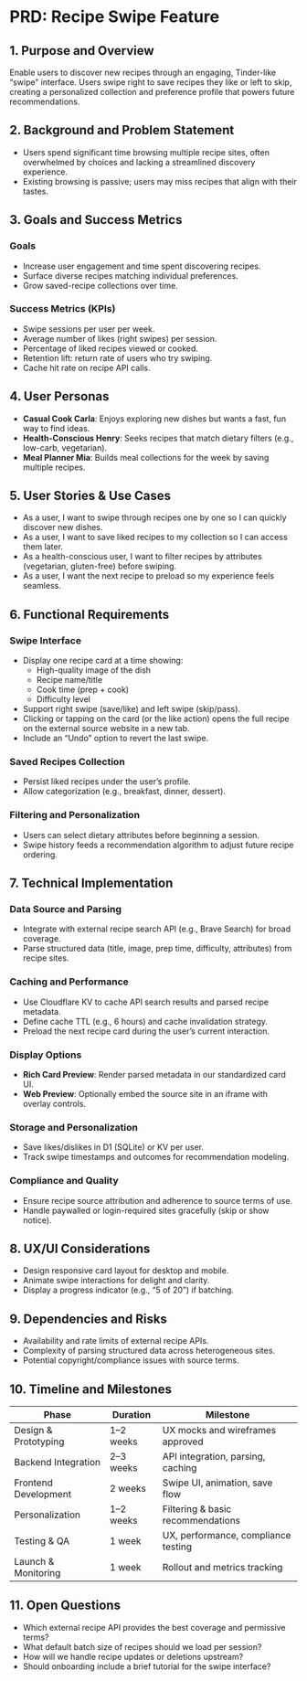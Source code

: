  # PRD: Recipe Swipe Feature

 ## 1. Purpose and Overview
 Enable users to discover new recipes through an engaging, Tinder-like “swipe” interface. Users swipe right to save recipes they like or left to skip, creating a personalized collection and preference profile that powers future recommendations.

 ## 2. Background and Problem Statement
 - Users spend significant time browsing multiple recipe sites, often overwhelmed by choices and lacking a streamlined discovery experience.
 - Existing browsing is passive; users may miss recipes that align with their tastes.

 ## 3. Goals and Success Metrics
 ### Goals
 - Increase user engagement and time spent discovering recipes.
 - Surface diverse recipes matching individual preferences.
 - Grow saved-recipe collections over time.

 ### Success Metrics (KPIs)
 - Swipe sessions per user per week.
 - Average number of likes (right swipes) per session.
 - Percentage of liked recipes viewed or cooked.
 - Retention lift: return rate of users who try swiping.
 - Cache hit rate on recipe API calls.

 ## 4. User Personas
 - **Casual Cook Carla**: Enjoys exploring new dishes but wants a fast, fun way to find ideas.
 - **Health-Conscious Henry**: Seeks recipes that match dietary filters (e.g., low-carb, vegetarian).
 - **Meal Planner Mia**: Builds meal collections for the week by saving multiple recipes.

 ## 5. User Stories & Use Cases
 - As a user, I want to swipe through recipes one by one so I can quickly discover new dishes.
 - As a user, I want to save liked recipes to my collection so I can access them later.
 - As a health-conscious user, I want to filter recipes by attributes (vegetarian, gluten-free) before swiping.
 - As a user, I want the next recipe to preload so my experience feels seamless.

 ## 6. Functional Requirements
### Swipe Interface
- Display one recipe card at a time showing:
  - High-quality image of the dish
  - Recipe name/title
  - Cook time (prep + cook)
  - Difficulty level
- Support right swipe (save/like) and left swipe (skip/pass).
- Clicking or tapping on the card (or the like action) opens the full recipe on the external source website in a new tab.
- Include an “Undo” option to revert the last swipe.

 ### Saved Recipes Collection
 - Persist liked recipes under the user’s profile.
 - Allow categorization (e.g., breakfast, dinner, dessert).

 ### Filtering and Personalization
 - Users can select dietary attributes before beginning a session.
 - Swipe history feeds a recommendation algorithm to adjust future recipe ordering.

 ## 7. Technical Implementation
 ### Data Source and Parsing
 - Integrate with external recipe search API (e.g., Brave Search) for broad coverage.
 - Parse structured data (title, image, prep time, difficulty, attributes) from recipe sites.

 ### Caching and Performance
 - Use Cloudflare KV to cache API search results and parsed recipe metadata.
 - Define cache TTL (e.g., 6 hours) and cache invalidation strategy.
 - Preload the next recipe card during the user’s current interaction.

 ### Display Options
 - **Rich Card Preview**: Render parsed metadata in our standardized card UI.
 - **Web Preview**: Optionally embed the source site in an iframe with overlay controls.

 ### Storage and Personalization
 - Save likes/dislikes in D1 (SQLite) or KV per user.
 - Track swipe timestamps and outcomes for recommendation modeling.

 ### Compliance and Quality
 - Ensure recipe source attribution and adherence to source terms of use.
 - Handle paywalled or login-required sites gracefully (skip or show notice).

 ## 8. UX/UI Considerations
 - Design responsive card layout for desktop and mobile.
 - Animate swipe interactions for delight and clarity.
 - Display a progress indicator (e.g., “5 of 20”) if batching.

 ## 9. Dependencies and Risks
 - Availability and rate limits of external recipe APIs.
 - Complexity of parsing structured data across heterogeneous sites.
 - Potential copyright/compliance issues with source terms.

 ## 10. Timeline and Milestones
 | Phase                | Duration | Milestone                          |
 |----------------------|----------|------------------------------------|
 | Design & Prototyping | 1–2 weeks| UX mocks and wireframes approved   |
 | Backend Integration  | 2–3 weeks| API integration, parsing, caching  |
 | Frontend Development | 2 weeks  | Swipe UI, animation, save flow     |
 | Personalization      | 1–2 weeks| Filtering & basic recommendations  |
 | Testing & QA         | 1 week   | UX, performance, compliance testing|
 | Launch & Monitoring  | 1 week   | Rollout and metrics tracking       |

 ## 11. Open Questions
 - Which external recipe API provides the best coverage and permissive terms?
 - What default batch size of recipes should we load per session?
 - How will we handle recipe updates or deletions upstream?
 - Should onboarding include a brief tutorial for the swipe interface?